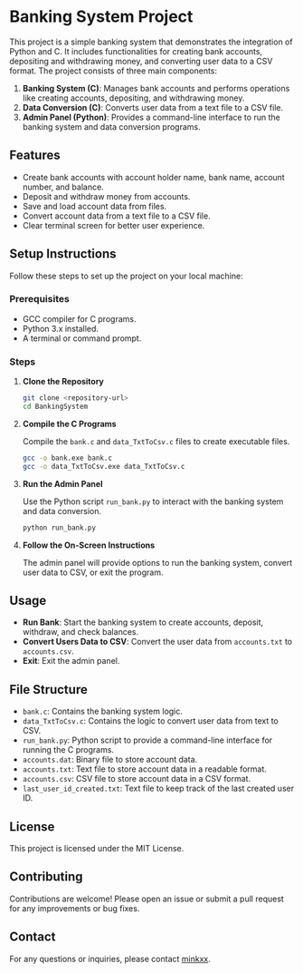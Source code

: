 # Banking System Project

This project is a simple banking system that demonstrates the integration of Python and C. It includes functionalities for creating bank accounts, depositing and withdrawing money, and converting user data to a CSV format. The project consists of three main components:

1. **Banking System (C)**: Manages bank accounts and performs operations like creating accounts, depositing, and withdrawing money.
2. **Data Conversion (C)**: Converts user data from a text file to a CSV file.
3. **Admin Panel (Python)**: Provides a command-line interface to run the banking system and data conversion programs.

## Features

- Create bank accounts with account holder name, bank name, account number, and balance.
- Deposit and withdraw money from accounts.
- Save and load account data from files.
- Convert account data from a text file to a CSV file.
- Clear terminal screen for better user experience.

## Setup Instructions

Follow these steps to set up the project on your local machine:

### Prerequisites

- GCC compiler for C programs.
- Python 3.x installed.
- A terminal or command prompt.

### Steps

1. **Clone the Repository**

    ```sh
    git clone <repository-url>
    cd BankingSystem
    ```

2. **Compile the C Programs**

    Compile the `bank.c` and `data_TxtToCsv.c` files to create executable files.

    ```sh
    gcc -o bank.exe bank.c
    gcc -o data_TxtToCsv.exe data_TxtToCsv.c
    ```

3. **Run the Admin Panel**

    Use the Python script `run_bank.py` to interact with the banking system and data conversion.

    ```sh
    python run_bank.py
    ```

4. **Follow the On-Screen Instructions**

    The admin panel will provide options to run the banking system, convert user data to CSV, or exit the program.

## Usage

- **Run Bank**: Start the banking system to create accounts, deposit, withdraw, and check balances.
- **Convert Users Data to CSV**: Convert the user data from `accounts.txt` to `accounts.csv`.
- **Exit**: Exit the admin panel.

## File Structure

- `bank.c`: Contains the banking system logic.
- `data_TxtToCsv.c`: Contains the logic to convert user data from text to CSV.
- `run_bank.py`: Python script to provide a command-line interface for running the C programs.
- `accounts.dat`: Binary file to store account data.
- `accounts.txt`: Text file to store account data in a readable format.
- `accounts.csv`: CSV file to store account data in a CSV format.
- `last_user_id_created.txt`: Text file to keep track of the last created user ID.

## License

This project is licensed under the MIT License.

## Contributing

Contributions are welcome! Please open an issue or submit a pull request for any improvements or bug fixes.

## Contact

For any questions or inquiries, please contact [minkxx](mailto:aryuokk@gmail.com).

